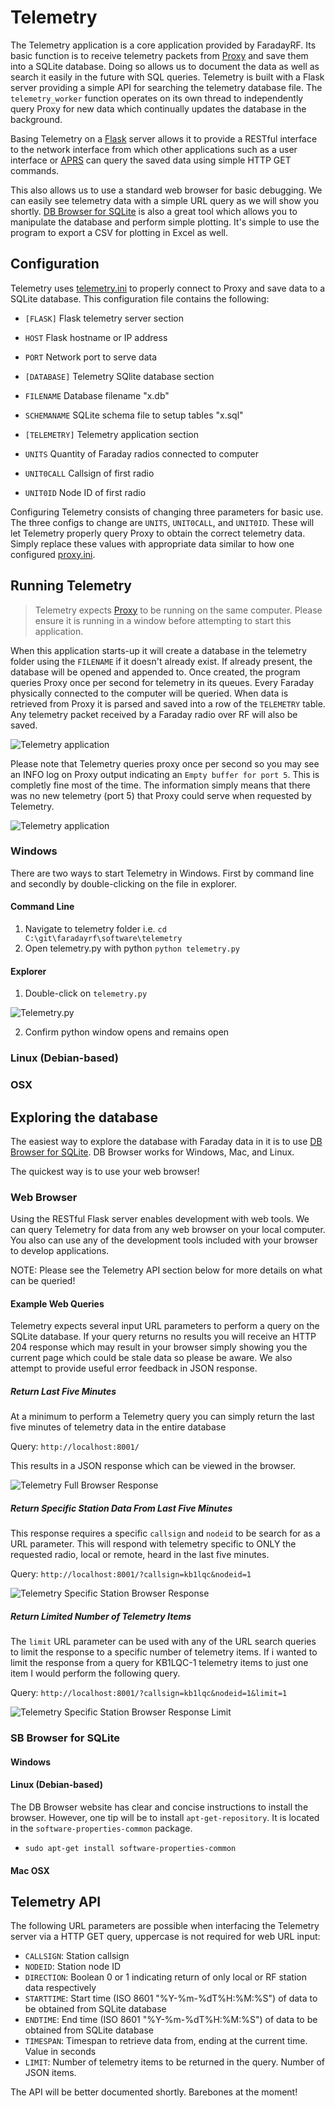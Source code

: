 # Telemetry
The Telemetry application is a core application provided by FaradayRF. Its basic function is to receive telemetry packets from [Proxy](../../proxy) and save them into a SQLite database. Doing so allows us to document the data as well as search it easily in the future with SQL queries. Telemetry is built with a Flask server providing a simple API for searching the telemetry database file. The `telemetry_worker` function operates on its own thread to independently query Proxy for new data which continually updates the database in the background.

Basing Telemetry on a [Flask](http://flask.pocoo.org/) server allows it to provide a RESTful interface to the network interface from which other applications such as a user interface or [APRS](../aprs) can query the saved data using simple HTTP GET commands.

This also allows us to use a standard web browser for basic debugging. We can easily see telemetry data with a simple URL query as we will show you shortly. [DB Browser for SQLite](http://sqlitebrowser.org/) is also a great tool which allows you to manipulate the database and perform simple plotting. It's simple to use the program to export a CSV for plotting in Excel as well.

## Configuration

Telemetry uses [telemetry.ini](telemetry.ini) to properly connect to Proxy and save data to a SQLite database. This configuration file contains the following:

* `[FLASK]` Flask telemetry server section
 * `HOST` Flask hostname or IP address
 * `PORT` Network port to serve data

* `[DATABASE]` Telemetry SQlite database section
 * `FILENAME` Database filename "x.db"
 * `SCHEMANAME` SQLite schema file to setup tables "x.sql"

* `[TELEMETRY]` Telemetry application section
 * `UNITS` Quantity of Faraday radios connected to computer
 * `UNIT0CALL` Callsign of first radio
 * `UNIT0ID` Node ID of first radio

Configuring Telemetry consists of changing three parameters for basic use. The three configs to change are `UNITS`, `UNIT0CALL`, and `UNIT0ID`. These will let Telemetry properly query Proxy to obtain the correct telemetry data. Simply replace these values with appropriate data similar to how one configured [proxy.ini](../proxy/proxy.ini).

## Running Telemetry

> Telemetry expects [Proxy](../proxy) to be running on the same computer. Please ensure it is running in a window before attempting to start this application.

When this application starts-up it will create a database in the telemetry folder using the `FILENAME` if it doesn't already exist. If already present, the database will be opened and appended to. Once created, the program queries Proxy once per second for telemetry in its queues. Every Faraday physically connected to the computer will be queried. When data is retrieved from Proxy it is parsed and saved into a row of the `TELEMETRY` table. Any telemetry packet received by a Faraday radio over RF will also be saved.

![Telemetry application](images/telemetryoutput.png)

Please note that Telemetry queries proxy once per second so you may see an INFO log on Proxy output indicating an `Empty buffer for port 5`. This is completly fine most of the time. The information simply means that there was no new telemetry (port 5) that Proxy could serve when requested by Telemetry.

![Telemetry application](images/telemetryproxyoutput.png)

### Windows

There are two ways to start Telemetry in Windows. First by command line and secondly by double-clicking on the file in explorer.

#### Command Line
1. Navigate to telemetry folder i.e. `cd C:\git\faradayrf\software\telemetry`
2. Open telemetry.py with python `python telemetry.py`

#### Explorer
1. Double-click on `telemetry.py`

![Telemetry.py](images/telemetrypy.png)

2. Confirm python window opens and remains open

### Linux (Debian-based)
### OSX

## Exploring the database

The easiest way to explore the database with Faraday data in it is to use [DB Browser for SQLite](http://sqlitebrowser.org/). DB Browser works for Windows, Mac, and Linux.

The quickest way is to use your web browser!

### Web Browser

Using the RESTful Flask server enables development with web tools. We can query Telemetry for data from any web browser on your local computer. You also can use any of the development tools included with your browser to develop applications.

NOTE: Please see the Telemetry API section below for more details on what can be queried!
        
#### Example Web Queries

Telemetry expects several input URL parameters to perform a query on the SQLite database. If your query returns no results you will receive an HTTP 204 response which may result in your browser simply showing you the current page which could be stale data so please be aware. We also attempt to provide useful error feedback in JSON response.

##### Return Last Five Minutes
At a minimum to perform a Telemetry query you can simply return the last five minutes of telemetry data in the entire database

Query: `http://localhost:8001/`

This results in a JSON response which can be viewed in the browser.

![Telemetry Full Browser Response](images/WebBrowser_FullOutput.exe.png)

##### Return Specific Station Data From Last Five Minutes
This response requires a specific `callsign` and `nodeid` to be search for as a URL parameter. This will respond with telemetry specific to ONLY the requested radio, local or remote, heard in the last five minutes.

Query: `http://localhost:8001/?callsign=kb1lqc&nodeid=1`

![Telemetry Specific Station Browser Response](images/BrowserTelemetry_SpecificStation.png)

##### Return Limited Number of Telemetry Items
The `limit` URL parameter can be used with any of the URL search queries to limit the response to a specific number of telemetry items. If i wanted to limit the response from a query for KB1LQC-1 telemetry items to just one item I would perform the following query.

Query: `http://localhost:8001/?callsign=kb1lqc&nodeid=1&limit=1`

![Telemetry Specific Station Browser Response Limit](images/BrowserTelemetry_Limit.png)

### SB Browser for SQLite
#### Windows

#### Linux (Debian-based)
The DB Browser website has clear and concise instructions to install the browser. However, one tip will be to install `apt-get-repository`. It is located in the `software-properties-common` package.

 * `sudo apt-get install software-properties-common`

#### Mac OSX

## Telemetry API

The following URL parameters are possible when interfacing the Telemetry server via a HTTP GET query, uppercase is not required for web URL input:

 * `CALLSIGN`: Station callsign
 * `NODEID`: Station node ID
 * `DIRECTION`: Boolean 0 or 1 indicating return of only local or RF station data respectively
 * `STARTTIME`: Start time (ISO 8601 "%Y-%m-%dT%H:%M:%S") of data to be obtained from SQLite database
 * `ENDTIME`: End time (ISO 8601 "%Y-%m-%dT%H:%M:%S") of data to be obtained from SQLite database
 * `TIMESPAN`: Timespan to retrieve data from, ending at the current time. Value in seconds
 * `LIMIT`: Number of telemetry items to be returned in the query. Number of JSON items.
        
The API will be better documented shortly. Barebones at the moment!
